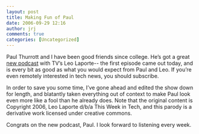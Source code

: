 ```yaml
---
layout: post
title: Making Fun of Paul
date: 2006-09-29 12:16
author: jrj
comments: true
categories: [Uncategorized]
---
```

Paul Thurrott and I have been good friends since college. He’s got a great <a href="http://www.twit.tv/ww">new podcast</a> with TV’s Leo Laporte-- the first episode came out today, and is every bit as good as what you would expect from Paul and Leo. If you’re even remotely interested in tech news, you should subscribe.

In order to save you some time, I’ve gone ahead and edited the show down for length, and blatantly taken everything out of context to make Paul look even more like a fool than he already does. Note that the original content is Copyright 2006, Leo Laporte d/b/a This Week in Tech, and this parody is a derivative work licensed under creative commons.

Congrats on the new podcast, Paul. I look forward to listening every week.
